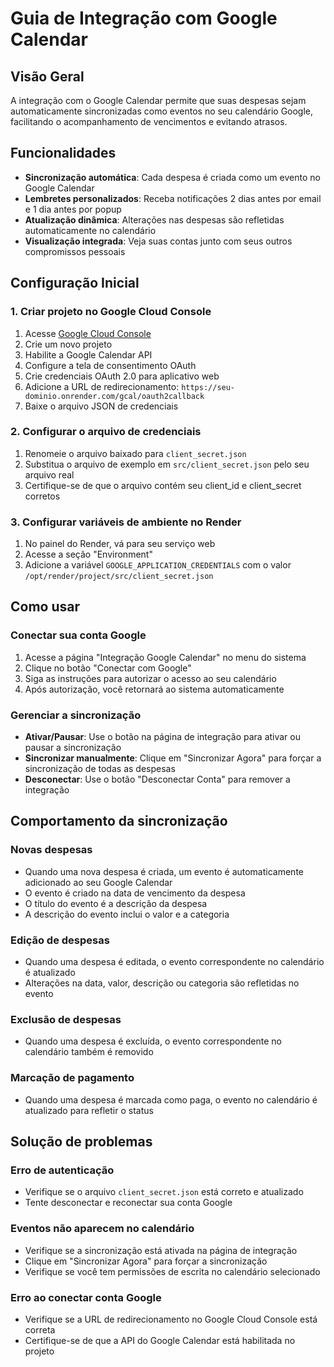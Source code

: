 # Guia de Integração com Google Calendar

## Visão Geral
A integração com o Google Calendar permite que suas despesas sejam automaticamente sincronizadas como eventos no seu calendário Google, facilitando o acompanhamento de vencimentos e evitando atrasos.

## Funcionalidades
- **Sincronização automática**: Cada despesa é criada como um evento no Google Calendar
- **Lembretes personalizados**: Receba notificações 2 dias antes por email e 1 dia antes por popup
- **Atualização dinâmica**: Alterações nas despesas são refletidas automaticamente no calendário
- **Visualização integrada**: Veja suas contas junto com seus outros compromissos pessoais

## Configuração Inicial

### 1. Criar projeto no Google Cloud Console
1. Acesse [Google Cloud Console](https://console.cloud.google.com/)
2. Crie um novo projeto
3. Habilite a Google Calendar API
4. Configure a tela de consentimento OAuth
5. Crie credenciais OAuth 2.0 para aplicativo web
6. Adicione a URL de redirecionamento: `https://seu-dominio.onrender.com/gcal/oauth2callback`
7. Baixe o arquivo JSON de credenciais

### 2. Configurar o arquivo de credenciais
1. Renomeie o arquivo baixado para `client_secret.json`
2. Substitua o arquivo de exemplo em `src/client_secret.json` pelo seu arquivo real
3. Certifique-se de que o arquivo contém seu client_id e client_secret corretos

### 3. Configurar variáveis de ambiente no Render
1. No painel do Render, vá para seu serviço web
2. Acesse a seção "Environment"
3. Adicione a variável `GOOGLE_APPLICATION_CREDENTIALS` com o valor `/opt/render/project/src/client_secret.json`

## Como usar

### Conectar sua conta Google
1. Acesse a página "Integração Google Calendar" no menu do sistema
2. Clique no botão "Conectar com Google"
3. Siga as instruções para autorizar o acesso ao seu calendário
4. Após autorização, você retornará ao sistema automaticamente

### Gerenciar a sincronização
- **Ativar/Pausar**: Use o botão na página de integração para ativar ou pausar a sincronização
- **Sincronizar manualmente**: Clique em "Sincronizar Agora" para forçar a sincronização de todas as despesas
- **Desconectar**: Use o botão "Desconectar Conta" para remover a integração

## Comportamento da sincronização

### Novas despesas
- Quando uma nova despesa é criada, um evento é automaticamente adicionado ao seu Google Calendar
- O evento é criado na data de vencimento da despesa
- O título do evento é a descrição da despesa
- A descrição do evento inclui o valor e a categoria

### Edição de despesas
- Quando uma despesa é editada, o evento correspondente no calendário é atualizado
- Alterações na data, valor, descrição ou categoria são refletidas no evento

### Exclusão de despesas
- Quando uma despesa é excluída, o evento correspondente no calendário também é removido

### Marcação de pagamento
- Quando uma despesa é marcada como paga, o evento no calendário é atualizado para refletir o status

## Solução de problemas

### Erro de autenticação
- Verifique se o arquivo `client_secret.json` está correto e atualizado
- Tente desconectar e reconectar sua conta Google

### Eventos não aparecem no calendário
- Verifique se a sincronização está ativada na página de integração
- Clique em "Sincronizar Agora" para forçar a sincronização
- Verifique se você tem permissões de escrita no calendário selecionado

### Erro ao conectar conta Google
- Verifique se a URL de redirecionamento no Google Cloud Console está correta
- Certifique-se de que a API do Google Calendar está habilitada no projeto
